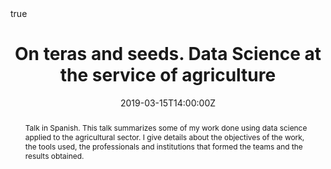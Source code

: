 ---
abstract: Talk in Spanish. This talk summarizes some of my work done using data science applied to the agricultural sector. I give details about the objectives of the work, the tools used, the professionals and institutions that formed the teams and the results obtained.
all_day: false
authors: []
date: "2019-03-15T14:00:00Z"
event: Women in Data Science Conference 2019 Buenos Aires
event_url: http://wids.fi.uba.ar/
featured: false
links:
- icon: twitter
  icon_pack: fab
  name: Follow
  url: https://twitter.com/yabellini 
location: Facultad de Ingeniería, Buenos Aires, Argentina
math: true
publishDate: "2019-15-03T14:00:00Z"
slides: 
summary: Talk in Spanish. This talk summarizes some of my work done using data science applied to the agricultural sector (WiDS 2019).
tags: []
title: On teras and seeds. Data Science at the service of agriculture
url_code: ""
url_pdf: "Bellini_WIDS2019.pdf"
url_slides: ""
url_video: ""
---